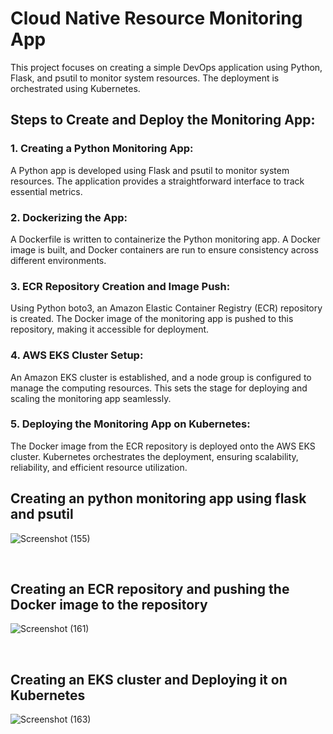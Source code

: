 
# Cloud Native Resource Monitoring App

This project focuses on creating a simple DevOps application using Python, Flask, and psutil to monitor system resources. The deployment is orchestrated using Kubernetes.

## Steps to Create and Deploy the Monitoring App: 
### 1. Creating a Python Monitoring App:
A Python app is developed using Flask and psutil to monitor system resources. The application provides a straightforward interface to track essential metrics.

### 2. Dockerizing the App:
A Dockerfile is written to containerize the Python monitoring app. A Docker image is built, and Docker containers are run to ensure consistency across different environments.

### 3. ECR Repository Creation and Image Push:
Using Python boto3, an Amazon Elastic Container Registry (ECR) repository is created. The Docker image of the monitoring app is pushed to this repository, making it accessible for deployment.

### 4. AWS EKS Cluster Setup:
An Amazon EKS cluster is established, and a node group is configured to manage the computing resources. This sets the stage for deploying and scaling the monitoring app seamlessly.<br>

### 5. Deploying the Monitoring App on Kubernetes:
The Docker image from the ECR repository is deployed onto the AWS EKS cluster. Kubernetes orchestrates the deployment, ensuring scalability, reliability, and efficient resource utilization.



## Creating an python monitoring app using flask and psutil

![Screenshot (155)](https://github.com/sunilkurthakoti/cloud_native_resource_monitoring_app/assets/131526336/b8090dbf-8790-4876-878a-bbf7e8935194)

<br>

## Creating an ECR repository and pushing the Docker image to the repository

![Screenshot (161)](https://github.com/sunilkurthakoti/cloud_native_resource_monitoring_app/assets/131526336/8f8d7f6c-ad9e-4314-a6c9-5b8068c72994)

<br>

## Creating an EKS cluster and Deploying it on Kubernetes

![Screenshot (163)](https://github.com/sunilkurthakoti/cloud_native_resource_monitoring_app/assets/131526336/8310e063-cf57-456e-bf42-2ab7a843634b)





